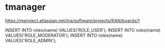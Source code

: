 # tmanager

https://reproject.atlassian.net/jira/software/projects/KAN/boards/1

INSERT INTO roles(name) VALUES('ROLE_USER');
INSERT INTO roles(name) VALUES('ROLE_MODERATOR');
INSERT INTO roles(name) VALUES('ROLE_ADMIN');
